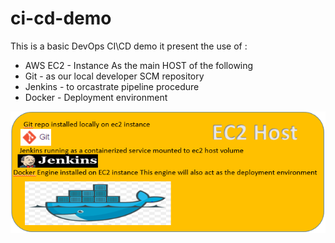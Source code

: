 # ci-cd-demo
This is a basic DevOps CI\CD demo
it present the use of :
- AWS EC2 - Instance As the main HOST of the following  
- Git - as our local developer SCM repository
- Jenkins - to orcastrate pipeline procedure
- Docker - Deployment environment

![Alt text](https://github.com/BoazHalter/ci-cd-demo/blob/master/CI-CD-infrastucture-architecture3.PNG "Arcitecture Overview:")


